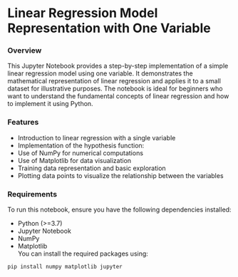 # Linear Regression Model Representation with One Variable
### Overview
This Jupyter Notebook provides a step-by-step implementation of a simple linear regression model using one variable. It demonstrates the mathematical representation of linear regression and applies it to a small dataset for illustrative purposes. The notebook is ideal for beginners who want to understand the fundamental concepts of linear regression and how to implement it using Python.
### Features
- Introduction to linear regression with a single variable
- Implementation of the hypothesis function: 
- Use of NumPy for numerical computations
- Use of Matplotlib for data visualization
- Training data representation and basic exploration
- Plotting data points to visualize the relationship between the variables
### Requirements
To run this notebook, ensure you have the following dependencies installed:
- Python (>=3.7)
- Jupyter Notebook
- NumPy
- Matplotlib  
You can install the required packages using:
```bash
pip install numpy matplotlib jupyter
```
